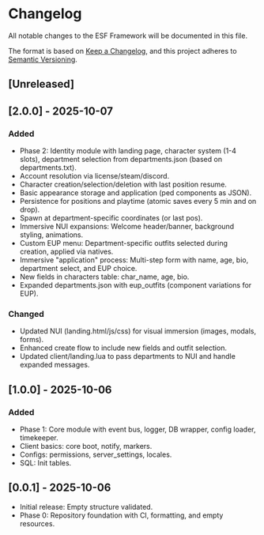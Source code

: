 # Changelog

All notable changes to the ESF Framework will be documented in this file.

The format is based on [Keep a Changelog](https://keepachangelog.com/en/1.0.0/),
and this project adheres to [Semantic Versioning](https://semver.org/spec/v2.0.0.html).

## [Unreleased]

## [2.0.0] - 2025-10-07
### Added
- Phase 2: Identity module with landing page, character system (1-4 slots), department selection from departments.json (based on departments.txt).
- Account resolution via license/steam/discord.
- Character creation/selection/deletion with last position resume.
- Basic appearance storage and application (ped components as JSON).
- Persistence for positions and playtime (atomic saves every 5 min and on drop).
- Spawn at department-specific coordinates (or last pos).
- Immersive NUI expansions: Welcome header/banner, background styling, animations.
- Custom EUP menu: Department-specific outfits selected during creation, applied via natives.
- Immersive "application" process: Multi-step form with name, age, bio, department select, and EUP choice.
- New fields in characters table: char_name, age, bio.
- Expanded departments.json with eup_outfits (component variations for EUP).

### Changed
- Updated NUI (landing.html/js/css) for visual immersion (images, modals, forms).
- Enhanced create flow to include new fields and outfit selection.
- Updated client/landing.lua to pass departments to NUI and handle expanded messages.

## [1.0.0] - 2025-10-06
### Added
- Phase 1: Core module with event bus, logger, DB wrapper, config loader, timekeeper.
- Client basics: core boot, notify, markers.
- Configs: permissions, server_settings, locales.
- SQL: Init tables.

## [0.0.1] - 2025-10-06
- Initial release: Empty structure validated.
- Phase 0: Repository foundation with CI, formatting, and empty resources.